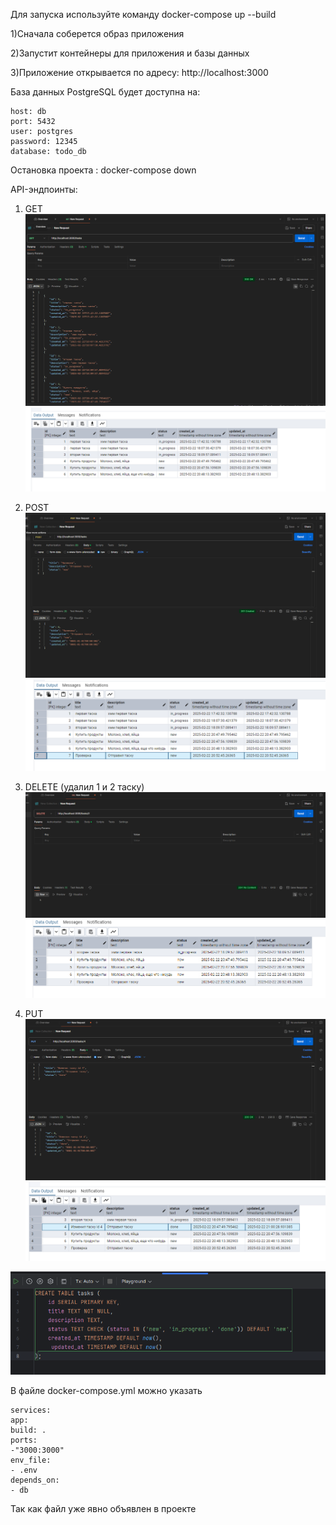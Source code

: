 Для запуска используйте команду
docker-compose up --build

1)Сначала соберется образ приложения 

2)Запустит контейнеры для приложения и базы данных

3)Приложение открывается по адресу: http://localhost:3000

База данных PostgreSQL будет доступна на:
```
host: db
port: 5432
user: postgres
password: 12345
database: todo_db
```
Остановка проекта : docker-compose down

API-эндпоинты:
1) GET
   ![alt text](./screenshots/{7B1FC019-6B61-4FB6-9E46-0B239BFDAE8C}.png)
![alt text](./screenshots/{A91BFD3D-61E0-41AF-957C-5BA3D92FEDBE}.png)

2) POST
![alt text](./screenshots/{AECC9B65-22E5-49F8-AB01-C5F1E08E9021}.png)
![alt text](./screenshots/{BA1C12CE-5017-41B2-90CC-EB1316B5954A}.png)


3) DELETE (удалил 1 и 2 таску)
![alt text](./screenshots/{9CE95FCF-DC04-4B5E-9B9A-64C6EE94C83D}.png)
![alt text](./screenshots/{15053751-272F-47F5-94EA-B4FC60BAD31A}.png)

4) PUT
![alt text](./screenshots/{7AD62184-6D62-4F68-B58A-2F138912638D}.png)
![alt text](./screenshots/{4D7CBBA0-CB5E-4F43-B0CD-8204920B9583}.png)

![alt text](./screenshots/{293E63DA-CEA9-48F6-A0B9-88CDB6CC78FD}.png)

В файле docker-compose.yml можно указать
```
services:
app:
build: .
ports:
-"3000:3000"
env_file:
- .env
depends_on:
- db
```
Так как файл уже явно объявлен в проекте
